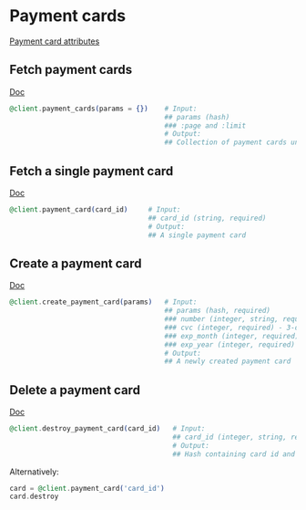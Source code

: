 # Payment cards

[Payment card attributes](https://app.lokalise.com/api2docs/curl/#object-payment-cards)

## Fetch payment cards

[Doc](https://app.lokalise.com/api2docs/curl/#transition-list-all-cards-get)

```elixir
@client.payment_cards(params = {})    # Input:
                                      ## params (hash)
                                      ### :page and :limit
                                      # Output:
                                      ## Collection of payment cards under the `payment_cards` attribute
```

## Fetch a single payment card

[Doc](https://app.lokalise.com/api2docs/curl/#transition-retrieve-a-card-get)

```elixir
@client.payment_card(card_id)     # Input:
                                  ## card_id (string, required)
                                  # Output:
                                  ## A single payment card
```

## Create a payment card

[Doc](https://app.lokalise.com/api2docs/curl/#transition-create-a-card-post)

```elixir
@client.create_payment_card(params)   # Input:
                                      ## params (hash, required)
                                      ### number (integer, string, required) - card number
                                      ### cvc (integer, required) - 3-digit card CVV (CVC)
                                      ### exp_month (integer, required) - card expiration month (1 - 12)
                                      ### exp_year (integer, required) - card expiration year (for example, 2019)
                                      # Output:
                                      ## A newly created payment card

```

## Delete a payment card

[Doc](https://app.lokalise.com/api2docs/curl/#transition-delete-a-card-delete)

```elixir
@client.destroy_payment_card(card_id)   # Input:
                                        ## card_id (integer, string, required)
                                        # Output:
                                        ## Hash containing card id and `card_deleted => true` attribute
```

Alternatively:

```elixir
card = @client.payment_card('card_id')
card.destroy
```
